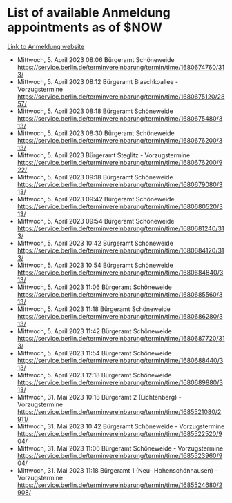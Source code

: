 # List of available Anmeldung appointments as of $NOW
[Link to Anmeldung website](https://service.berlin.de/terminvereinbarung/termin/tag.php?termin=1&anliegen[]=120686&dienstleisterlist=122210,122217,327316,122219,327312,122227,327314,122231,327346,122243,327348,122254,122252,329742,122260,329745,122262,329748,122271,327278,122273,327274,122277,327276,330436,122280,327294,122282,327290,122284,327292,122291,327270,122285,327266,122286,327264,122296,327268,150230,329760,122297,327286,122294,327284,122312,329763,122314,329775,122304,327330,122311,327334,122309,327332,317869,122281,327352,122279,329772,122283,122276,327324,122274,327326,122267,329766,122246,327318,122251,327320,122257,327322,122208,327298,122226,327300&herkunft=http%3A%2F%2Fservice.berlin.de%2Fdienstleistung%2F120686%2F)
- Mittwoch, 5. April 2023 08:06 Bürgeramt Schöneweide https://service.berlin.de/terminvereinbarung/termin/time/1680674760/313/
- Mittwoch, 5. April 2023 08:12 Bürgeramt Blaschkoallee - Vorzugstermine https://service.berlin.de/terminvereinbarung/termin/time/1680675120/2857/
- Mittwoch, 5. April 2023 08:18 Bürgeramt Schöneweide https://service.berlin.de/terminvereinbarung/termin/time/1680675480/313/
- Mittwoch, 5. April 2023 08:30 Bürgeramt Schöneweide https://service.berlin.de/terminvereinbarung/termin/time/1680676200/313/
- Mittwoch, 5. April 2023  Bürgeramt Steglitz - Vorzugstermine https://service.berlin.de/terminvereinbarung/termin/time/1680676200/922/
- Mittwoch, 5. April 2023 09:18 Bürgeramt Schöneweide https://service.berlin.de/terminvereinbarung/termin/time/1680679080/313/
- Mittwoch, 5. April 2023 09:42 Bürgeramt Schöneweide https://service.berlin.de/terminvereinbarung/termin/time/1680680520/313/
- Mittwoch, 5. April 2023 09:54 Bürgeramt Schöneweide https://service.berlin.de/terminvereinbarung/termin/time/1680681240/313/
- Mittwoch, 5. April 2023 10:42 Bürgeramt Schöneweide https://service.berlin.de/terminvereinbarung/termin/time/1680684120/313/
- Mittwoch, 5. April 2023 10:54 Bürgeramt Schöneweide https://service.berlin.de/terminvereinbarung/termin/time/1680684840/313/
- Mittwoch, 5. April 2023 11:06 Bürgeramt Schöneweide https://service.berlin.de/terminvereinbarung/termin/time/1680685560/313/
- Mittwoch, 5. April 2023 11:18 Bürgeramt Schöneweide https://service.berlin.de/terminvereinbarung/termin/time/1680686280/313/
- Mittwoch, 5. April 2023 11:42 Bürgeramt Schöneweide https://service.berlin.de/terminvereinbarung/termin/time/1680687720/313/
- Mittwoch, 5. April 2023 11:54 Bürgeramt Schöneweide https://service.berlin.de/terminvereinbarung/termin/time/1680688440/313/
- Mittwoch, 5. April 2023 12:18 Bürgeramt Schöneweide https://service.berlin.de/terminvereinbarung/termin/time/1680689880/313/
- Mittwoch, 31. Mai 2023 10:18 Bürgeramt 2 (Lichtenberg) - Vorzugstermine https://service.berlin.de/terminvereinbarung/termin/time/1685521080/2911/
- Mittwoch, 31. Mai 2023 10:42 Bürgeramt Schöneweide - Vorzugstermine https://service.berlin.de/terminvereinbarung/termin/time/1685522520/904/
- Mittwoch, 31. Mai 2023 11:06 Bürgeramt Schöneweide - Vorzugstermine https://service.berlin.de/terminvereinbarung/termin/time/1685523960/904/
- Mittwoch, 31. Mai 2023 11:18 Bürgeramt 1 (Neu- Hohenschönhausen) - Vorzugstermine https://service.berlin.de/terminvereinbarung/termin/time/1685524680/2908/
